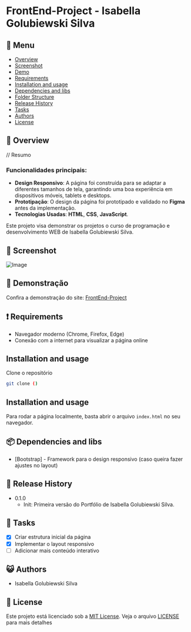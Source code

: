 # FrontEnd-Project - Isabella Golubiewski Silva

## :bookmark_tabs: Menu
* [Overview](#scroll-overview)
* [Screenshot](#rice_scene-screenshot)
* [Demo](#dvd-demo)
* [Requirements](#heavy_exclamation_mark-requirements)
* [Installation and usage](#installation-and-usage)
* [Dependencies and libs](#dependencies-and-libs)
* [Folder Structure](#folder-structure)
* [Release History](#release-history)
* [Tasks](#bell-tasks)
* [Authors](#smiley_cat-authors)
* [License](#memo-license)

## :scroll: Overview
// Resumo

### Funcionalidades principais:
- **Design Responsivo**: A página foi construída para se adaptar a diferentes tamanhos de tela, garantindo uma boa experiência em dispositivos móveis, tablets e desktops.
- **Prototipação**: O design da página foi prototipado e validado no **Figma** antes da implementação.
- **Tecnologias Usadas**: **HTML**, **CSS**, **JavaScript**.

Este projeto visa demonstrar os projetos o curso de programação e desenvolvimento WEB de Isabella Golubiewski Silva.

## :rice_scene: Screenshot
![Image]()

## :dvd: Demonstração
Confira a demonstração do site: [FrontEnd-Project]()


## :heavy_exclamation_mark: Requirements
* Navegador moderno (Chrome, Firefox, Edge)
* Conexão com a internet para visualizar a página online

## Installation and usage

Clone o repositório
```bash
git clone ()
```

## Installation and usage
Para rodar a página localmente, basta abrir o arquivo `index.html` no seu navegador.

## :package: Dependencies and libs
- [Bootstrap] - Framework para o design responsivo (caso queira fazer ajustes no layout)

## :bookmark_tabs: Release History
- 0.1.0
  - Init: Primeira versão do Portfólio de Isabella Golubiewski Silva.

## :bell: Tasks
- [x] Criar estrutura inicial da página
- [x] Implementar o layout responsivo
- [ ] Adicionar mais conteúdo interativo

## :smiley_cat: Authors
- Isabella Golubiewski Silva

## :memo: License
Este projeto está licenciado sob a [MIT License](./LICENSE). Veja o arquivo [LICENSE](./LICENSE) para mais detalhes
